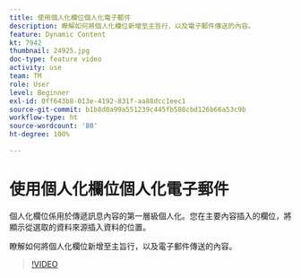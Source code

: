 ```yaml
---
title: 使用個人化欄位個人化電子郵件
description: 瞭解如何將個人化欄位新增至主旨行，以及電子郵件傳送的內容。
feature: Dynamic Content
kt: 7942
thumbnail: 24925.jpg
doc-type: feature video
activity: use
team: TM
role: User
level: Beginner
exl-id: 0ff643b8-013e-4192-831f-aa88dcc1eec1
source-git-commit: b1b8d8a99a551239c445fb588cbd126b66a53c9b
workflow-type: ht
source-wordcount: '80'
ht-degree: 100%

---
```


# 使用個人化欄位個人化電子郵件

個人化欄位係用於傳遞訊息內容的第一層級個人化。您在主要內容插入的欄位，將顯示從選取的資料來源插入資料的位置。

瞭解如何將個人化欄位新增至主旨行，以及電子郵件傳送的內容。

>[!VIDEO](https://video.tv.adobe.com/v/24925?quality=12&learn=on)
